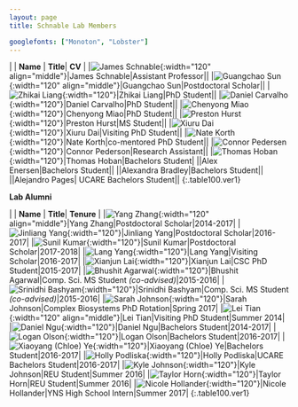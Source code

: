 ```yaml
---
layout: page
title: Schnable Lab Members

googlefonts: ["Monoton", "Lobster"]
---
```


| | **Name** | **Title**| **CV** |
|![James Schnable](/images/People_Images/jamesschnable.jpg){:width="120" align="middle"}|James Schnable|Assistant Professor||
|![Guangchao Sun](/images/People_Images/Guangchao.JPG){:width="120" align="middle"}|Guangchao Sun|Postdoctoral Scholar||
|![Zhikai Liang](/images/People_Images/Zhikai_Liang_small.jpg){:width="120"}|Zhikai Liang|PhD Student||
|![Daniel Carvalho](/images/People_Images/Daniel_Carvalho.jpg){:width="120"}|Daniel Carvalho|PhD Student||
|![Chenyong Miao](/images/People_Images/Miao_Small.jpg){:width="120"}|Chenyong Miao|PhD Student||
|![Preston Hurst](/images/People_Images/Preston.jpg){:width="120"}|Preston Hurst|MS Student||
|![Xiuru Dai](/images/People_Images/Xiuru_small.jpg){:width="120"}|Xiuru Dai|Visiting PhD Student||
|![Nate Korth](/images/People_Images/Nate_small.jpg){:width="120"}|Nate Korth|co-mentored PhD Student||
|![Connor Pedersen](/images/People_Images/Connor.JPG){:width="120"}|Connor Pederson|Research Assistant||
|![Thomas Hoban](/images/People_Images/thoban.jpg){:width="120"}|Thomas Hoban|Bachelors Student|
||Alex Enersen|Bachelors Student||
||Alexandra Bradley|Bachelors Student||
||Alejandro Pages| UCARE Bachelors Student||
{:.table100.ver1}

**Lab Alumni**

| | **Name** | **Title**| **Tenure** |
|![Yang Zhang](/images/People_Images/yzhang_small.jpg){:width="120" align="middle"}|Yang Zhang|Postdoctoral Scholar|2014-2017|
|![Jinliang Yang](/images/People_Images/jinliang.JPG){:width="120"}|Jinliang Yang|Postdoctoral Scholar|2016-2017|
|![Sunil Kumar](/images/People_Images/Sunil.jpg){:width="120"}|Sunil Kumar|Postdoctoral Scholar|2017-2018|
|![Lang Yang](/images/People_Images/Lang_Small.jpg){:width="120"}|Lang Yang|Visiting Scholar|2016-2017|
|![Xianjun Lai](/images/People_Images/xlai.jpg){:width="120"}|Xianjun Lai|CSC PhD Student|2015-2017|
|![Bhushit Agarwal](/images/People_Images/Bhushit.jpg){:width="120"}|Bhushit Agarwal|Comp. Sci. MS Student _(co-advised)_|2015-2016|
|![Srinidhi Bashyam](/images/People_Images/Srinidhi.jpg){:width="120"}|Srinidhi Bashyam|Comp. Sci. MS Student _(co-advised)_|2015-2016|
|![Sarah Johnson](/images/People_Images/Sarah.jpg){:width="120"}|Sarah Johnson|Complex Biosystems PhD Rotation|Spring 2017|
|![Lei Tian](/images/People_Images/Lei_Tian_Small.JPG){:width="120" align="middle"}|Lei Tian|Visiting PhD Student|Summer 2014|
|![Daniel Ngu](/images/People_Images/Danielngu_small.jpg){:width="120"}|Daniel Ngu|Bachelors Student|2014-2017|
|![Logan Olson](/images/People_Images/logan.JPG){:width="120"}|Logan Olson|Bachelors Student|2016-2017|
|![Xiaoyang (Chloe) Ye](/images/People_Images/Chloe.jpg){:width="120"}|Xiaoyang (Chloe) Ye|Bachelors Student|2016-2017|
|![Holly Podliska](/images/People_Images/Holly.jpg){:width="120"}|Holly Podliska|UCARE Bachelors Student|2016-2017|
|![Kyle Johnson](/images/People_Images/Johnson_small.JPG){:width="120"}|Kyle Johnson|REU Student|Summer 2016|
|![Taylor Horn](/images/People_Images/Horn_small.JPG){:width="120"}|Taylor Horn|REU Student|Summer 2016|
|![Nicole Hollander](/images/People_Images/NicoleH.jpg){:width="120"}|Nicole Hollander|YNS High School Intern|Summer 2017|
{:.table100.ver1}

